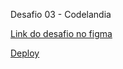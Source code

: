 Desafio 03 - Codelandia

[Link do desafio no figma](https://www.figma.com/file/Yb9IBH56g7T1hdIyZ3BMNO/Desafios---Codel%C3%A2ndia?type=design&node-id=4261-2&mode=design&t=sMMEFsmAq5kU7nUJ-0)

[Deploy](https://mjuliamiosso.github.io/codelandia-desafios/Desafio-4/)